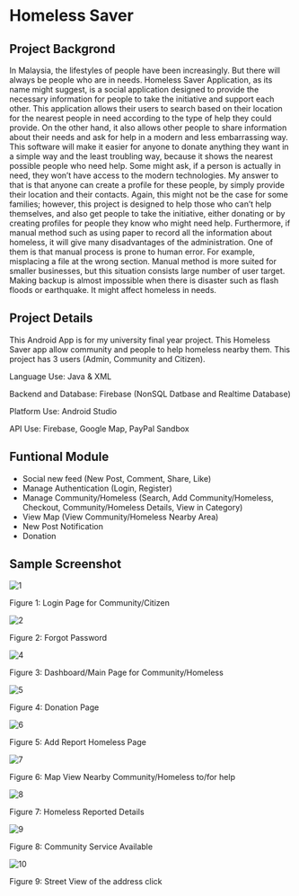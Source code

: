 # Homeless Saver

## Project Backgrond
In Malaysia, the lifestyles of people have been increasingly. But there will always be people who are in needs. Homeless Saver Application, as its name might suggest, is a social application designed to provide the necessary information for people to take the initiative and support each other. This application allows their users to search based on their location for the nearest people in need according to the type of help they could provide. On the other hand, it also allows other people to share information about their needs and ask for help in a modern and less embarrassing way.
This software will make it easier for anyone to donate anything they want in a simple way and the least troubling way, because it shows the nearest possible people who need help. Some might ask, if a person is actually in need, they won’t have access to the modern technologies. My answer to that is that anyone can create a profile for these people, by simply provide their location and their contacts. Again, this might not be the case for some families; however, this project is designed to help those who can’t help themselves, and also get people to take the initiative, either donating or by creating profiles for people they know who might need help.
Furthermore, if manual method such as using paper to record all the information about homeless, it will give many disadvantages of the administration. One of them is that manual process is prone to human error. For example, misplacing a file at the wrong section. Manual method is more suited for smaller businesses, but this situation consists large number of user target. Making backup is almost impossible when there is disaster such as flash floods or earthquake. It might affect homeless in needs.

## Project Details
This Android App is for my university final year project. This Homeless Saver app allow community and people to help homeless nearby them. This project has 3 users (Admin, Community and Citizen).

Language Use:	Java & XML

Backend and Database: Firebase (NonSQL Datbase and Realtime Database)

Platform Use:	Android Studio

API Use: Firebase, Google Map, PayPal Sandbox

## Funtional Module
- Social new feed (New Post, Comment, Share, Like)
- Manage Authentication (Login, Register)
- Manage Community/Homeless (Search, Add Community/Homeless, Checkout, Community/Homeless Details, View in Category)
- View Map (View Community/Homeless Nearby Area)
- New Post Notification
- Donation

## Sample Screenshot
![1](https://user-images.githubusercontent.com/38873636/59853406-654ce000-93a3-11e9-97a1-d53200c8f571.jpg)

Figure 1: Login Page for Community/Citizen

![2](https://user-images.githubusercontent.com/38873636/59853407-654ce000-93a3-11e9-9a28-e15b10e3d33e.jpg)

Figure 2: Forgot Password

![4](https://user-images.githubusercontent.com/38873636/59853400-63831c80-93a3-11e9-9b22-1fdbabb344da.jpg)

Figure 3: Dashboard/Main Page for Community/Homeless

![5](https://user-images.githubusercontent.com/38873636/59853401-63831c80-93a3-11e9-8dcc-82927137c28d.jpg)

Figure 4: Donation Page

![6](https://user-images.githubusercontent.com/38873636/59853402-641bb300-93a3-11e9-9cc5-92812e7a1947.jpg)

Figure 5: Add Report Homeless Page

![7](https://user-images.githubusercontent.com/38873636/59853403-641bb300-93a3-11e9-99a2-7e3e8fc1ca7e.jpg)

Figure 6: Map View Nearby Community/Homeless to/for help

![8](https://user-images.githubusercontent.com/38873636/59853404-64b44980-93a3-11e9-8b02-39e9fdd9741c.jpg)

Figure 7: Homeless Reported Details

![9](https://user-images.githubusercontent.com/38873636/59853405-64b44980-93a3-11e9-874a-7102309bb238.jpg)

Figure 8: Community Service Available

![10](https://user-images.githubusercontent.com/38873636/59853426-6da51b00-93a3-11e9-9e40-3da8a0b686e4.jpg)

Figure 9: Street View of the address click
